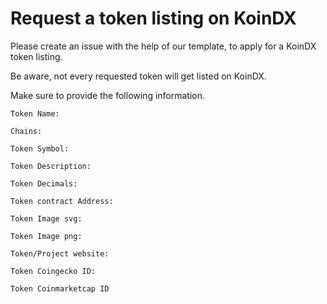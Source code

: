 # Request a token listing on KoinDX

Please create an issue with the help of our template, to apply for a KoinDX token listing.

Be aware, not every requested token will get listed on KoinDX.

Make sure to provide the following information. 
```
Token Name: 

Chains: 

Token Symbol: 

Token Description: 

Token Decimals: 

Token contract Address: 

Token Image svg:

Token Image png:

Token/Project website:

Token Coingecko ID:

Token Coinmarketcap ID
```